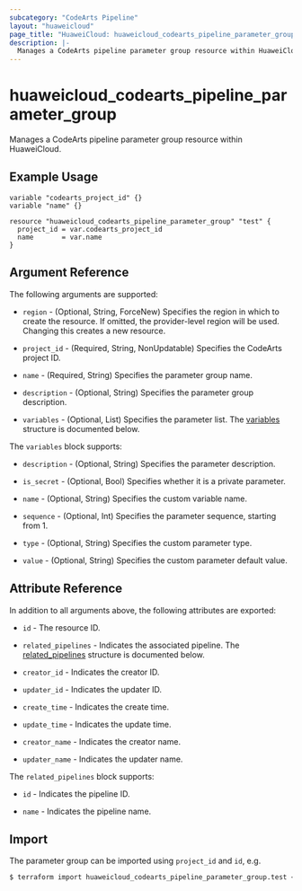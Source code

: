 ```yaml
---
subcategory: "CodeArts Pipeline"
layout: "huaweicloud"
page_title: "HuaweiCloud: huaweicloud_codearts_pipeline_parameter_group"
description: |-
  Manages a CodeArts pipeline parameter group resource within HuaweiCloud.
---
```


# huaweicloud_codearts_pipeline_parameter_group

Manages a CodeArts pipeline parameter group resource within HuaweiCloud.

## Example Usage

```hcl
variable "codearts_project_id" {}
variable "name" {}

resource "huaweicloud_codearts_pipeline_parameter_group" "test" {
  project_id = var.codearts_project_id
  name       = var.name
}
```

## Argument Reference

The following arguments are supported:

* `region` - (Optional, String, ForceNew) Specifies the region in which to create the resource.
  If omitted, the provider-level region will be used.
  Changing this creates a new resource.

* `project_id` - (Required, String, NonUpdatable) Specifies the CodeArts project ID.

* `name` - (Required, String) Specifies the parameter group name.

* `description` - (Optional, String) Specifies the parameter group description.

* `variables` - (Optional, List) Specifies the parameter list.
  The [variables](#block--variables) structure is documented below.

<a name="block--variables"></a>
The `variables` block supports:

* `description` - (Optional, String) Specifies the parameter description.

* `is_secret` - (Optional, Bool) Specifies whether it is a private parameter.

* `name` - (Optional, String) Specifies the custom variable name.

* `sequence` - (Optional, Int) Specifies the parameter sequence, starting from 1.

* `type` - (Optional, String) Specifies the custom parameter type.

* `value` - (Optional, String) Specifies the custom parameter default value.

## Attribute Reference

In addition to all arguments above, the following attributes are exported:

* `id` - The resource ID.

* `related_pipelines` - Indicates the associated pipeline.
  The [related_pipelines](#attrblock--related_pipelines) structure is documented below.

* `creator_id` - Indicates the creator ID.

* `updater_id` - Indicates the updater ID.

* `create_time` - Indicates the create time.

* `update_time` - Indicates the update time.

* `creator_name` - Indicates the creator name.

* `updater_name` - Indicates the updater name.

<a name="attrblock--related_pipelines"></a>
The `related_pipelines` block supports:

* `id` - Indicates the pipeline ID.

* `name` - Indicates the pipeline name.

## Import

The parameter group can be imported using `project_id` and `id`, e.g.

```bash
$ terraform import huaweicloud_codearts_pipeline_parameter_group.test <project_id>/<id>
```
